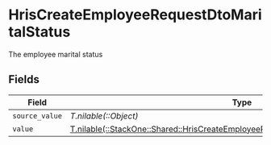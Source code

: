 # HrisCreateEmployeeRequestDtoMaritalStatus

The employee marital status


## Fields

| Field                                                                                                                                                                | Type                                                                                                                                                                 | Required                                                                                                                                                             | Description                                                                                                                                                          |
| -------------------------------------------------------------------------------------------------------------------------------------------------------------------- | -------------------------------------------------------------------------------------------------------------------------------------------------------------------- | -------------------------------------------------------------------------------------------------------------------------------------------------------------------- | -------------------------------------------------------------------------------------------------------------------------------------------------------------------- |
| `source_value`                                                                                                                                                       | *T.nilable(::Object)*                                                                                                                                                | :heavy_minus_sign:                                                                                                                                                   | N/A                                                                                                                                                                  |
| `value`                                                                                                                                                              | [T.nilable(::StackOne::Shared::HrisCreateEmployeeRequestDtoSchemasMaritalStatusValue)](../../models/shared/hriscreateemployeerequestdtoschemasmaritalstatusvalue.md) | :heavy_minus_sign:                                                                                                                                                   | N/A                                                                                                                                                                  |